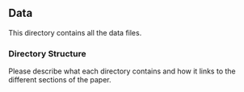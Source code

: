## Data

This directory contains all the data files.

### Directory Structure
Please describe what each directory contains and how it links to the different sections of the paper.

